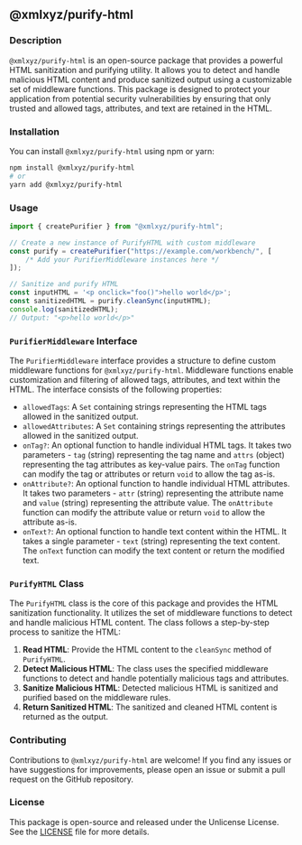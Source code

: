 ## @xmlxyz/purify-html

### Description

`@xmlxyz/purify-html` is an open-source package that provides a powerful HTML sanitization and purifying utility. It allows you to detect and handle malicious HTML content and produce sanitized output using a customizable set of middleware functions. This package is designed to protect your application from potential security vulnerabilities by ensuring that only trusted and allowed tags, attributes, and text are retained in the HTML.

### Installation

You can install `@xmlxyz/purify-html` using npm or yarn:

```bash
npm install @xmlxyz/purify-html
# or
yarn add @xmlxyz/purify-html
```

### Usage

```javascript
import { createPurifier } from "@xmlxyz/purify-html";

// Create a new instance of PurifyHTML with custom middleware
const purify = createPurifier("https://example.com/workbench/", [
	/* Add your PurifierMiddleware instances here */
]);

// Sanitize and purify HTML
const inputHTML = '<p onclick="foo()">hello world</p>';
const sanitizedHTML = purify.cleanSync(inputHTML);
console.log(sanitizedHTML);
// Output: "<p>hello world</p>"
```

### `PurifierMiddleware` Interface

The `PurifierMiddleware` interface provides a structure to define custom middleware functions for `@xmlxyz/purify-html`. Middleware functions enable customization and filtering of allowed tags, attributes, and text within the HTML. The interface consists of the following properties:

- `allowedTags`: A `Set` containing strings representing the HTML tags allowed in the sanitized output.
- `allowedAttributes`: A `Set` containing strings representing the attributes allowed in the sanitized output.
- `onTag?`: An optional function to handle individual HTML tags. It takes two parameters - `tag` (string) representing the tag name and `attrs` (object) representing the tag attributes as key-value pairs. The `onTag` function can modify the tag or attributes or return `void` to allow the tag as-is.
- `onAttribute?`: An optional function to handle individual HTML attributes. It takes two parameters - `attr` (string) representing the attribute name and `value` (string) representing the attribute value. The `onAttribute` function can modify the attribute value or return `void` to allow the attribute as-is.
- `onText?`: An optional function to handle text content within the HTML. It takes a single parameter - `text` (string) representing the text content. The `onText` function can modify the text content or return the modified text.

### `PurifyHTML` Class

The `PurifyHTML` class is the core of this package and provides the HTML sanitization functionality. It utilizes the set of middleware functions to detect and handle malicious HTML content. The class follows a step-by-step process to sanitize the HTML:

1. **Read HTML**: Provide the HTML content to the `cleanSync` method of `PurifyHTML`.
2. **Detect Malicious HTML**: The class uses the specified middleware functions to detect and handle potentially malicious tags and attributes.
3. **Sanitize Malicious HTML**: Detected malicious HTML is sanitized and purified based on the middleware rules.
4. **Return Sanitized HTML**: The sanitized and cleaned HTML content is returned as the output.

### Contributing

Contributions to `@xmlxyz/purify-html` are welcome! If you find any issues or have suggestions for improvements, please open an issue or submit a pull request on the GitHub repository.

### License

This package is open-source and released under the Unlicense License. See the [LICENSE](LICENSE.md) file for more details.
